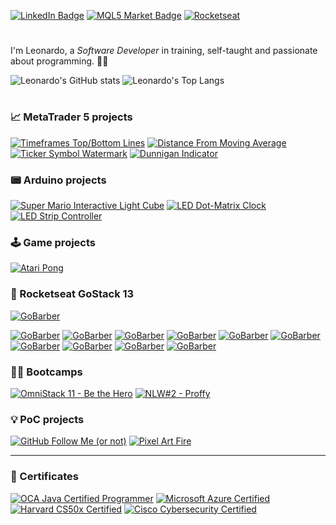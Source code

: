 [![LinkedIn Badge](https://img.shields.io/badge/-LinkedIn-blue?style=flat&logo=Linkedin&logoColor=white)][LinkedIn-Profile]
[![MQL5 Market Badge](https://img.shields.io/badge/-MQL5_Market-4a77b4?style=flat&logo=ubuntu&logoColor=white)][MQL5-Market]
[![Rocketseat](https://img.shields.io/badge/-🚀_Rocketseat-7159C1?style=flat)][Rocketseat-Profile]

# 

I'm Leonardo, a *Software Developer* in training, self-taught and passionate about programming. 👨‍💻

![Leonardo's GitHub stats][GitHub-Stats]
![Leonardo's Top Langs][GitHub-TopLang]

# 

### 📈 MetaTrader 5 projects

[![Timeframes Top/Bottom Lines](https://github-readme-stats.vercel.app/api/pin/?username=leonardosposina&theme=prussian&repo=mt5-timeframes-top-bottom-lines)](https://github.com/leonardosposina/mt5-timeframes-top-bottom-lines)
[![Distance From Moving Average](https://github-readme-stats.vercel.app/api/pin/?username=leonardosposina&theme=prussian&repo=mt5-distance-from-moving-average)](https://github.com/leonardosposina/mt5-distance-from-moving-average)
[![Ticker Symbol Watermark](https://github-readme-stats.vercel.app/api/pin/?username=leonardosposina&theme=prussian&repo=mt5-ticker-symbol-watermark)](https://github.com/leonardosposina/mt5-ticker-symbol-watermark)
[![Dunnigan Indicator](https://github-readme-stats.vercel.app/api/pin/?username=leonardosposina&theme=prussian&repo=mt5-dunnigan-indicator)](https://github.com/leonardosposina/mt5-dunnigan-indicator)

### 📟 Arduino projects

[![Super Mario Interactive Light Cube](https://github-readme-stats.vercel.app/api/pin/?username=leonardosposina&theme=prussian&repo=super-mario-interactive-light-cube)](https://github.com/leonardosposina/super-mario-interactive-light-cube)
[![LED Dot-Matrix Clock](https://github-readme-stats.vercel.app/api/pin/?username=leonardosposina&theme=prussian&repo=arduino-led-dot-matrix-clock)](https://github.com/leonardosposina/arduino-led-dot-matrix-clock)
[![LED Strip Controller](https://github-readme-stats.vercel.app/api/pin/?username=leonardosposina&theme=prussian&repo=led-strip-controller)](https://github.com/leonardosposina/led-strip-controller)

### 🕹 Game projects

[![Atari Pong](https://github-readme-stats.vercel.app/api/pin/?username=leonardosposina&theme=prussian&repo=atari-pong)](https://github.com/leonardosposina/atari-pong)

### 🚀 Rocketseat GoStack 13

[![GoBarber](https://github-readme-stats.vercel.app/api/pin/?username=leonardosposina&theme=material-palenight&repo=gostack13-go-barber)](https://github.com/leonardosposina/gostack13-go-barber)

[![GoBarber](https://github-readme-stats.vercel.app/api/pin/?username=leonardosposina&theme=prussian&repo=gostack13-lv01-d01)](https://github.com/leonardosposina/gostack13-lv01-d01)
[![GoBarber](https://github-readme-stats.vercel.app/api/pin/?username=leonardosposina&theme=prussian&repo=gostack13-lv01-d02)](https://github.com/leonardosposina/gostack13-lv01-d02)
[![GoBarber](https://github-readme-stats.vercel.app/api/pin/?username=leonardosposina&theme=prussian&repo=gostack13-lv01-d03)](https://github.com/leonardosposina/gostack13-lv01-d03)
[![GoBarber](https://github-readme-stats.vercel.app/api/pin/?username=leonardosposina&theme=prussian&repo=gostack13-lv02-d01)](https://github.com/leonardosposina/gostack13-lv02-d01)
[![GoBarber](https://github-readme-stats.vercel.app/api/pin/?username=leonardosposina&theme=prussian&repo=gostack13-lv02-d02)](https://github.com/leonardosposina/gostack13-lv02-d02)
[![GoBarber](https://github-readme-stats.vercel.app/api/pin/?username=leonardosposina&theme=prussian&repo=gostack13-lv03-d01)](https://github.com/leonardosposina/gostack13-lv03-d01)
[![GoBarber](https://github-readme-stats.vercel.app/api/pin/?username=leonardosposina&theme=prussian&repo=gostack13-lv03-d02)](https://github.com/leonardosposina/gostack13-lv03-d02)
[![GoBarber](https://github-readme-stats.vercel.app/api/pin/?username=leonardosposina&theme=prussian&repo=gostack13-lv04-d01)](https://github.com/leonardosposina/gostack13-lv04-d01)
[![GoBarber](https://github-readme-stats.vercel.app/api/pin/?username=leonardosposina&theme=prussian&repo=gostack13-lv05-d01)](https://github.com/leonardosposina/gostack13-lv05-d01)
[![GoBarber](https://github-readme-stats.vercel.app/api/pin/?username=leonardosposina&theme=prussian&repo=gostack13-lv05-d02)](https://github.com/leonardosposina/gostack13-lv05-d02)

### 👨‍💻️ Bootcamps

[![OmniStack 11 - Be the Hero](https://github-readme-stats.vercel.app/api/pin/?username=leonardosposina&theme=prussian&repo=omnistack11-be-the-hero)](https://github.com/leonardosposina/omnistack11-be-the-hero)
[![NLW#2 - Proffy](https://github-readme-stats.vercel.app/api/pin/?username=leonardosposina&theme=prussian&repo=next-level-week-2-proffy)](https://github.com/leonardosposina/next-level-week-2-proffy)

### 💡 PoC projects

[![GitHub Follow Me (or not)](https://github-readme-stats.vercel.app/api/pin/?username=leonardosposina&theme=prussian&repo=github-follow-me-or-not)](https://github.com/leonardosposina/github-follow-me-or-not)
[![Pixel Art Fire](https://github-readme-stats.vercel.app/api/pin/?username=leonardosposina&theme=prussian&repo=pixel-art-fire)](https://github.com/leonardosposina/pixel-art-fire)

---

### 📑 Certificates

[![OCA Java Certified Programmer](https://img.shields.io/badge/-Java_Certified_Programmer-007396?style=flat&logo=java&logoColor=white)](https://www.youracclaim.com/badges/7e014966-8a34-4dd2-8189-71a806dd231b)
[![Microsoft Azure Certified](https://img.shields.io/badge/-Microsoft_Azure_Certified-0089D6?style=flat&logo=microsoft-azure&logoColor=white)](https://www.youracclaim.com/badges/6314f5e6-d1fa-4ee7-8126-388099024978)
[![Harvard CS50x Certified](https://img.shields.io/badge/-Harvard_CS50x_Certified-a71431?style=flat&logo=google-scholar&logoColor=white)](https://certificates.cs50.io/3450ca4d-889b-4207-b86d-9304e1e4bc16)
[![Cisco Cybersecurity Certified](https://img.shields.io/badge/-Cisco_Cybersecurity_Certified-1BA0D7?style=flat&logo=cisco&logoColor=white)](https://www.youracclaim.com/badges/33280f6a-8896-4f34-9f2f-5c3fbb7187b7)

[LinkedIn-Profile]: https://www.linkedin.com/in/leonardosposina/
[MQL5-Market]: https://www.mql5.com/en/users/leonardo_splinter/seller
[Rocketseat-Profile]: https://app.rocketseat.com.br/me/leonardo-sposina

[GitHub-Stats]: https://github-readme-stats.vercel.app/api?username=leonardosposina&theme=prussian&show_icons=true&count_private=true
[GitHub-TopLang]: https://github-readme-stats.vercel.app/api/top-langs/?username=leonardosposina&theme=prussian&langs_count=10&layout=compact
